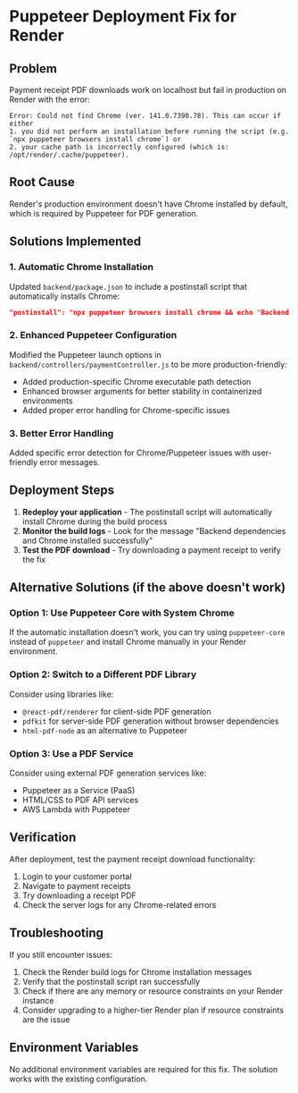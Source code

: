 # Puppeteer Deployment Fix for Render

## Problem
Payment receipt PDF downloads work on localhost but fail in production on Render with the error:
```
Error: Could not find Chrome (ver. 141.0.7390.78). This can occur if either
1. you did not perform an installation before running the script (e.g. `npx puppeteer browsers install chrome`) or
2. your cache path is incorrectly configured (which is: /opt/render/.cache/puppeteer).
```

## Root Cause
Render's production environment doesn't have Chrome installed by default, which is required by Puppeteer for PDF generation.

## Solutions Implemented

### 1. Automatic Chrome Installation
Updated `backend/package.json` to include a postinstall script that automatically installs Chrome:
```json
"postinstall": "npx puppeteer browsers install chrome && echo 'Backend dependencies and Chrome installed successfully'"
```

### 2. Enhanced Puppeteer Configuration
Modified the Puppeteer launch options in `backend/controllers/paymentController.js` to be more production-friendly:
- Added production-specific Chrome executable path detection
- Enhanced browser arguments for better stability in containerized environments
- Added proper error handling for Chrome-specific issues

### 3. Better Error Handling
Added specific error detection for Chrome/Puppeteer issues with user-friendly error messages.

## Deployment Steps

1. **Redeploy your application** - The postinstall script will automatically install Chrome during the build process
2. **Monitor the build logs** - Look for the message "Backend dependencies and Chrome installed successfully"
3. **Test the PDF download** - Try downloading a payment receipt to verify the fix

## Alternative Solutions (if the above doesn't work)

### Option 1: Use Puppeteer Core with System Chrome
If the automatic installation doesn't work, you can try using `puppeteer-core` instead of `puppeteer` and install Chrome manually in your Render environment.

### Option 2: Switch to a Different PDF Library
Consider using libraries like:
- `@react-pdf/renderer` for client-side PDF generation
- `pdfkit` for server-side PDF generation without browser dependencies
- `html-pdf-node` as an alternative to Puppeteer

### Option 3: Use a PDF Service
Consider using external PDF generation services like:
- Puppeteer as a Service (PaaS)
- HTML/CSS to PDF API services
- AWS Lambda with Puppeteer

## Verification

After deployment, test the payment receipt download functionality:
1. Login to your customer portal
2. Navigate to payment receipts
3. Try downloading a receipt PDF
4. Check the server logs for any Chrome-related errors

## Troubleshooting

If you still encounter issues:
1. Check the Render build logs for Chrome installation messages
2. Verify that the postinstall script ran successfully
3. Check if there are any memory or resource constraints on your Render instance
4. Consider upgrading to a higher-tier Render plan if resource constraints are the issue

## Environment Variables

No additional environment variables are required for this fix. The solution works with the existing configuration.
